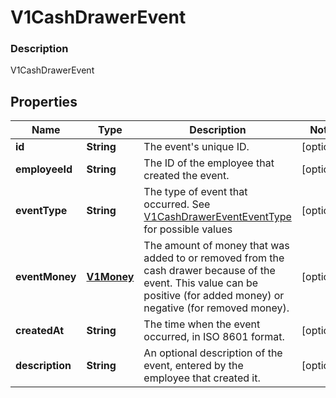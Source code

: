 
# V1CashDrawerEvent

### Description

V1CashDrawerEvent

## Properties
Name | Type | Description | Notes
------------ | ------------- | ------------- | -------------
**id** | **String** | The event&#39;s unique ID. |  [optional]
**employeeId** | **String** | The ID of the employee that created the event. |  [optional]
**eventType** | **String** | The type of event that occurred. See [V1CashDrawerEventEventType](#type-v1cashdrawereventeventtype) for possible values |  [optional]
**eventMoney** | [**V1Money**](V1Money.md) | The amount of money that was added to or removed from the cash drawer because of the event. This value can be positive (for added money) or negative (for removed money). |  [optional]
**createdAt** | **String** | The time when the event occurred, in ISO 8601 format. |  [optional]
**description** | **String** | An optional description of the event, entered by the employee that created it. |  [optional]



